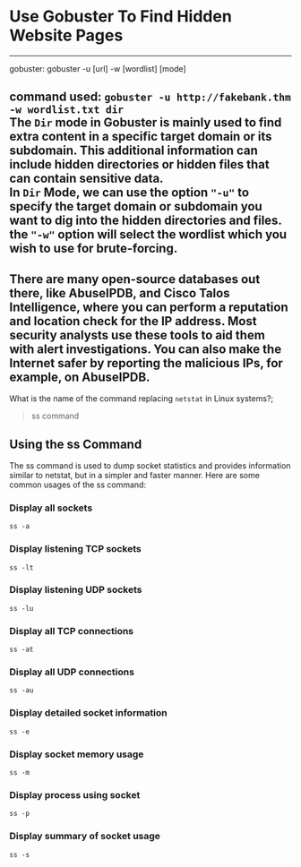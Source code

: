 # Use Gobuster To Find Hidden Website Pages
---
gobuster: gobuster -u [url] -w [wordlist] [mode]

command used: ```gobuster -u http://fakebank.thm -w wordlist.txt dir```   
The ```Dir``` mode in Gobuster is mainly used to find extra content in a specific target domain or its subdomain. This additional information can include hidden directories or hidden files that can contain sensitive data.   
In ```Dir``` Mode, we can use the option ```"-u"``` to specify the target domain or subdomain you want to dig into the hidden directories and files.     
the ```"-w"``` option will select the wordlist which you wish to use for brute-forcing.
---
There are many open-source databases out there, like AbuseIPDB, and Cisco Talos Intelligence, where you can perform a reputation and location check for the IP address. Most security analysts use these tools to aid them with alert investigations. You can also make the Internet safer by reporting the malicious IPs, for example, on AbuseIPDB.
---
What is the name of the command replacing ```netstat``` in Linux systems?;
> ss command
 ## Using the ss Command

The ss command is used to dump socket statistics and provides information similar to netstat, but in a simpler and faster manner. Here are some common usages of the ss command:

### Display all sockets
```ss -a```

### Display listening TCP sockets
```ss -lt```

### Display listening UDP sockets
```ss -lu```

### Display all TCP connections
```ss -at```

### Display all UDP connections
```ss -au```

### Display detailed socket information
```ss -e```

### Display socket memory usage
```ss -m```

### Display process using socket
```ss -p```

### Display summary of socket usage
```ss -s```

